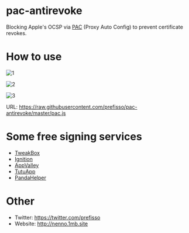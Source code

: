 # pac-antirevoke
Blocking Apple's OCSP via [PAC](https://en.wikipedia.org/wiki/Proxy_auto-config) (Proxy Auto Config) to prevent certificate revokes.

# How to use
![1](https://i.imgur.com/PzrDA3p.png)

![2](https://i.imgur.com/kLmQ52o.png)

![3](https://i.imgur.com/kB8vThV.png)

URL: https://raw.githubusercontent.com/prefisso/pac-antirevoke/master/pac.js

# Some free signing services
* [TweakBox](https://www.tweakboxapp.com/)
* [Ignition](https://ignition.fun/)
* [AppValley](https://appvalley.vip/)
* [TutuApp](https://tutuapp.vip/)
* [PandaHelper](https://www.pandahelp.vip/)

# Other
* Twitter: https://twitter.com/prefisso
* Website: http://nenno.1mb.site
